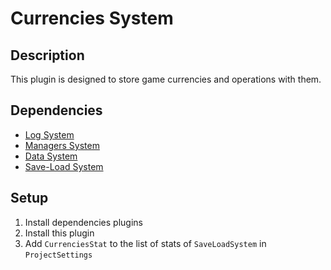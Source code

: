 # Currencies System

## Description

This plugin is designed to store game currencies and operations with them.

## Dependencies

* [Log System](https://github.com/shenkns/LogSystem.git)
* [Managers System](https://github.com/shenkns/ManagersSystem.git)
* [Data System](https://github.com/shenkns/DataSystem.git)
* [Save-Load System](https://github.com/shenkns/SaveLoadSystem.git)

## Setup

1) Install dependencies plugins
2) Install this plugin
3) Add ```CurrenciesStat``` to the list of stats of ```SaveLoadSystem``` in ```ProjectSettings```